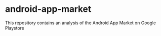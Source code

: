 # android-app-market
This repository contains an analysis of the Android App Market on Google Playstore
